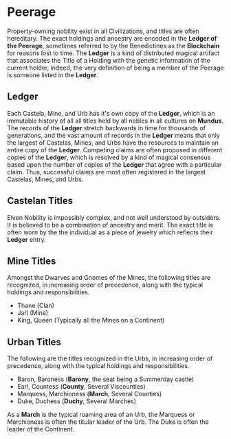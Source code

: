 # Peerage

Property-owning nobility exist in all Civilizations, and titles are often hereditary. The exact holdings and ancestry are encoded in the **Ledger of the Peerage**, sometimes referred to by the Benedictines as the **Blockchain** for reasons lost to time.
The **Ledger** is a kind of distributed magical artifact that associates the Title of a Holding with the genetic information of the current holder, indeed, the very definition of being a member of the Peerage is someone listed in the **Ledger**.

## Ledger

Each Castela, Mine, and Urb has it's own copy of the **Ledger**, which is an immutable history of all all titles held by all nobles in all cultures on **Mundus**. The records of the **Ledger** stretch backwards in time for thousands of generations, and the vast amount of records in the **Ledger** means that only the largest of Castelas, Mines, and Urbs have the resources to maintain an entire copy of the **Ledger**. Competing claims are often proposed in different copies of the **Ledger**, which is resolved by a kind of magical consensus based upon the number of copies of the **Ledger** that agree with a particular claim. Thus, successful claims are most often registered in the largest Castelas, Mines, and Urbs.

## Castelan Titles

Elven Nobility is impossibly complex, and not well understood by outsiders. It is believed to be a combination of ancestry and merit. The exact title is often worn by the the individual as a piece of jewelry which reflects their **Ledger** entry.

## Mine Titles

Amongst the Dwarves and Gnomes of the Mines, the following titles are recognized, in increasing order of precedence, along with the typical holdings and responsibilities.

- Thane (Clan)
- Jarl (Mine)
- King, Queen (Typically all the Mines on a Continent)

## Urban Titles

The following are the titles recognized in the Urbs, in increasing order of precedence, along with the typical holdings and responsibilities.

- Baron, Baroness (**Barony**, the seat being a Summerday castle)
- Earl, Countess (**County**, Several Viscounties)
- Marquess, Marchioness (**March**, Several Counties)
- Duke, Duchess (**Duchy**, Several Marches)

As a **March** is the typical roaming area of an Urb, the Marquess or Marchioness is often the titular leader of the Urb. The Duke is often the leader of the Continent.
